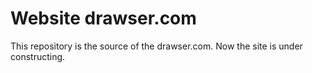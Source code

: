 # Website drawser.com 
This repository is the source of the drawser.com.
Now the site is under constructing.
